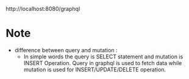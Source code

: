 http://localhost:8080/graphql

# Note
 * difference between query and mutation :
    * In simple words the query is SELECT statement and mutation is INSERT Operation.
    Query in graphql is used to fetch data while mutation is used for INSERT/UPDATE/DELETE operation.